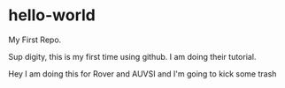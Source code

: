 # hello-world
My First Repo.


Sup digity, this is my first time using github.  I am doing their tutorial.

Hey I am doing this for Rover and AUVSI and I'm going to kick some trash

